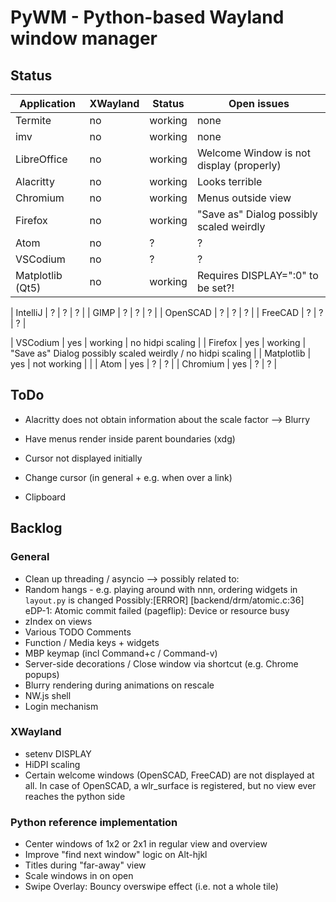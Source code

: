 # PyWM - Python-based Wayland window manager

## Status

| Application            |  XWayland | Status          | Open issues                                                   |
|------------------------|-----------|-----------------|---------------------------------------------------------------|
| Termite                |    no     | working         |                none                                           |
| imv                    |    no     | working         |                none                                           |
| LibreOffice            |    no     | working         | Welcome Window is not display (properly)                      |
| Alacritty              |    no     | working         | Looks terrible                                                |
| Chromium               |    no     | working         | Menus outside view                                            |
| Firefox                |    no     | working         | "Save as" Dialog possibly scaled weirdly                      |
| Atom                   |    no     | ?               | ?                                                             |
| VSCodium               |    no     | ?               | ?                                                             |
| Matplotlib (Qt5)       |    no     | working         | Requires DISPLAY=":0" to be set?!                             |

| IntelliJ               |    ?      | ?               | ?                                                             |
| GIMP                   |    ?      | ?               | ?                                                             |
| OpenSCAD               |    ?      | ?               | ?                                                             |
| FreeCAD                |    ?      | ?               | ?                                                             |

| VSCodium               |    yes    | working         | no hidpi scaling                                              |
| Firefox                |    yes    | working         | "Save as" Dialog possibly scaled weirdly / no hidpi scaling   |
| Matplotlib             |    yes    | not working     |                                                               |
| Atom                   |    yes    | ?               | ?                                                             |
| Chromium               |    yes    | ?               | ?                                                             |


## ToDo

- Alacritty does not obtain information about the scale factor --> Blurry
- Have menus render inside parent boundaries (xdg)

- Cursor not displayed initially
- Change cursor (in general + e.g. when over a link)
- Clipboard

## Backlog

### General

- Clean up threading / asyncio --> possibly related to:
- Random hangs - e.g. playing around with nnn, ordering widgets in `layout.py` is changed
    Possibly:[ERROR] [backend/drm/atomic.c:36] eDP-1: Atomic commit failed (pageflip): Device or resource busy
- zIndex on views
- Various TODO Comments
- Function / Media keys + widgets
- MBP keymap (incl Command+c / Command-v)
- Server-side decorations / Close window via shortcut (e.g. Chrome popups)
- Blurry rendering during animations on rescale
- NW.js shell
- Login mechanism

### XWayland

- setenv DISPLAY
- HiDPI scaling
- Certain welcome windows (OpenSCAD, FreeCAD) are not displayed at all. In case of OpenSCAD, a wlr_surface is registered, but no view ever reaches the python side

### Python reference implementation

- Center windows of 1x2 or 2x1 in regular view and overview
- Improve "find next window" logic on Alt-hjkl
- Titles during "far-away" view
- Scale windows in on open
- Swipe Overlay: Bouncy overswipe effect (i.e. not a whole tile)
